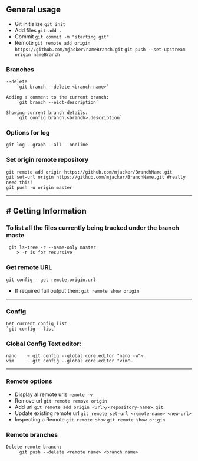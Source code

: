 ## General usage
- Git initialize
    `git init`
- Add files
    `git add .`
- Commit
    `git commit -m "starting git"`
- Remote
    `git remote add origin https://github.com/mjacker/nameBranch.git`
    `git push --set-upstream origin nameBranch`

### Branches
	--delete
		`git branch --delete <branch-name>`
	
	Adding a comment to the current branch:
		`git branch --eidt-description`

	Showing current branch details:
		`git config branch.<branch>.description`

### Options for log
    git log --graph --all --oneline

### Set origin remote repository
    git remote add origin https://github.com/mjacker/BranchName.git
    git set-url origin https://github.com/mjacker/BranchName.git #really need this?
    git push -u origin master


---
## # Getting Information
### To list all the files currently being tracked under the branch maste
	 git ls-tree -r --name-only master
		> -r is for recursive

### Get remote URL 
`git config --get remote.origin.url`

- If required full output then:
`git remote show origin`


---
### Config
	Get current config list
	`git config --list`

### Global Config Text editor:
    nano	~ git config --global core.editor "nano -w"~
    vim	    ~ git config --global core.editor "vim"~

---
### Remote options 
- Display al remote urls
    `remote -v`
- Remove url
    `git remote remove origin`
- Add url
    `git remote add origin <url>/<repository-name>.git`
- Update existing remote url
    `git remote set-url <remote-name> <new-url>`
- Inspecting a Remote
	 `git remote show`
	 `git remote show origin`

### Remote branches
	Delete remote branch:
		`git push --delete <remote name> <branch name>
